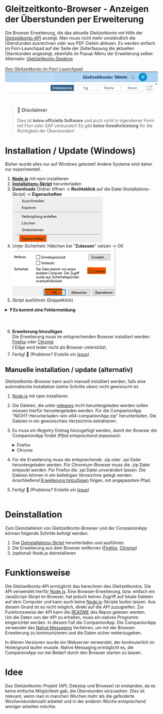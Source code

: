 # Gleitzeitkonto-Browser - Anzeigen der Überstunden per Erweiterung

Die Browser Erweiterung, die das aktuelle Gleitzeitkonto mit Hilfe der [Gleitzeitkonto-API](https://github.com/julius-boettger/gleitzeitkonto-api) anzeigt. Man muss nicht mehr umständlich die Überstunden ausrechnen oder aus PDF-Datein ablesen. Es werden einfach im Fiori-Launchpad auf der Seite der Zeiterfassung die aktuellen Überstunden angezeigt, ebenfalls im Popup-Menu der Erweiterung selber.
Alternativ: [Gleitzeitkonto-Desktop](https://github.com/julius-boettger/gleitzeitkonto-desktop)
<br><br>
*Das Gleitzeitkonto im Fiori-Launchpad:*
<br>
![Gleitzeitkonto im Fiori-Launchpad](./assets/gleitzeitkonto-fiorilaunchpad.png)

> ### 🚨 Disclaimer
> Dies ist **keine offizielle Software** und auch nicht in irgendeiner Form mit Fiori oder SAP verbunden! Es gibt **keine Gewährleistung** für die Richtigkeit der Überstunden!

# Installation / Update (Windows)
Bisher wurde alles nur auf Windows getestet! Andere Systeme sind daher nur experimentell.
1. **[Node.js](https://nodejs.org)** mit npm installieren
2. **[Installations-Skript](https://github.com/NilsPvR/Gleitzeitkonto-Browser/releases/latest/download/install_Gleitzeitkonto-Browser-GUI.hta)** herunterladen
3. **Downloads** Ordner öffnen -> **Rechtsklick** auf die Datei (Installations-Skript) -> **Eigenschaften**<br>
<img src="assets/install-open-properties.png" alt="Screenshot zum öffnen der Eigenschaften"><br>
4. Unter Sicherheit: Häkchen bei "**Zulassen**" setzen -> OK<br>
<img src="assets/installation-allow-external.png" alt="Screenshot zum Zulassen des Installations-Scripts."><br>
5. Skript ausführen (Doppelklick)


<details><summary><b>❓ Es kommt eine Fehlermeldung</b></summary>
    <details><summary><b>Fehler:</b> "Die Sicherheitseinstellungen des Computers..."</summary>
        <i>Die Fehlermeldung sieht folgendermaßen aus:</i><br>
        <img src="assets/installation-script-error.png" alt="Fehlermeldung für Sicherheitseinstellungen des Computers." style="width: 50%;">
        <br><br>
        <ol>
            <li>Installations-Programm schließen</li>
            <li><b>Rechtsklick</b> auf die Datei (Installations-Skript) -> <b>Eigenschaften</b><br>
                <img src="assets/install-open-properties.png" alt="Screenshot zum öffnen der Eigenschaften">
            </li>
            <li>Unter Sicherheit: Häkchen bei "<b>Zulassen</b>" setzen -> OK<br>
                <img src="assets/installation-allow-external.png" alt="Screenshot zum Zulassen des Installations-Scripts.">
            </li>
            <li>Installation erneut starten</li>
        </ol>
    </details>

</details>
<br><br>

6. **Erweiterung hinzufügen**<br>
Die Erweiterung muss im entsprechenden Browser installiert werden: [Firefox](https://github.com/NilsPvR/Gleitzeitkonto-Browser/wiki/Firefox-Installation) oder [Chrome](https://github.com/NilsPvR/Gleitzeitkonto-Browser/wiki/Chrome-Installation)<br>
❗ Edge wird leider nicht als Browser unterstützt.
7. Fertig! 🥳 *(Probleme? Erstelle ein [Issue](https://github.com/NilsPvR/Gleitzeitkonto-Browser/issues))*


## Manuelle installation / update (alternativ)
Gleitzeitkonto-Browser kann auch manuell installiert werden, falls eine automatische Installation (siehe Schritte oben) nicht gewünscht ist.<br>
1. [Node.js](https://nodejs.org) mit npm installieren
2. Die Dateien, die unter [releases](https://github.com/NilsPvR/Gleitzeitkonto-Browser/releases) nicht heruntergeladen werden sollen müssen hierfür heruntergeladen werden. Für die CompanionApp "NICHT-Herunterladen-win-x64-companionApp.zip" herunterladen. Die Dateien in ein gewünschtes Verzeichnis extrahieren.
3. Es muss ein Registry Eintrag hinzugefügt werden, damit der Browser die CompanionApp findet *(Pfad entsprechend anpassen)*:<br>
    <details><summary>Firefox</summary>
    <pre><code>REG ADD "HKEY_CURRENT_USER\Software\Mozilla\NativeMessagingHosts\gleitzeitkonto_browser_companionapp" /ve /t REG_SZ /d "PFAD_ZUM_ORDNER\CompanionApp\manifest.json" /f</code></pre>
    </details>
    <details><summary>Chrome</summary>
    <pre><code>REG ADD "HKEY_CURRENT_USER\Software\Google\Chrome\NativeMessagingHosts\gleitzeitkonto_browser_companionapp" /ve /t REG_SZ /d "PFAD_ZUM_ORDNER\CompanionApp\manifest-chromium.json" /f</code></pre>
    </details>

4. Für die Erweiterung muss die entsprechende .zip oder .xpi Datei heruntergeladen werden. Für Chromium-Browser muss die .zip Datei entpackt werden. Für Firefox die .xpi Datei unverändert lassen. Die Dateien können in ein beliebiges Verzeichnis gelegt werden. Anschließend [Erweiterung hinzufügen](#installation-windows) folgen, mit angepasstem Pfad.
5. Fertig! 🥳 *(Probleme? Erstelle ein [Issue](https://github.com/NilsPvR/Gleitzeitkonto-Browser/issues))*
<br><br>

# Deinstallation
Zum Deinstallieren von Gleitzeitkonto-Browser und der CompanionApp können folgende Schritte befolgt werden:
1. Das [Deinstallations-Skript](https://github.com/NilsPvR/Gleitzeitkonto-Browser/releases/latest/download/uninstall_Gleitzeitkonto-Browser-GUI.hta) herunterladen und ausführen.<br>
2. Die Erweiterung aus dem Browser entfernen ([Firefox](https://support.mozilla.org/de/kb/addons-deaktivieren-oder-deinstallieren), [Chrome](https://support.google.com/chrome_webstore/answer/2664769?hl=de))
3. (optional) Node.js deinstallieren

# Funktionsweise

Die Gleitzeitkonto-API ermöglicht das berechnen des Gleitzeitkontos. Die API verwendet hierfür [Node.js](https://nodejs.org/). Eine Browser-Erweiterung, bzw. einfach ein JavaScript-Skript im Browser, hat jedoch keinen Zugriff auf lokale Dateien auf dem Computer und kann auch keine [Node.js](https://nodejs.org/)-Skripte laufen lassen. Aus diesem Grund ist es nicht möglich, direkt auf die API zuzugreifen. Zur Funktionsweise der API kann die [README](https://github.com/julius-boettger/gleitzeitkonto-api#readme) des Repos gelesen werden.<br>
Um die Daten von der API zu erhalten, muss ein natives Programm eingerichtet werden. In diesem Fall die CompanionApp. Die CompanionApp verwendet das [Native Messaging](https://developer.mozilla.org/en-US/docs/Mozilla/Add-ons/WebExtensions/Native_messaging) Verfahren, um mit der Browser-Erweiterung zu kommunizieren und die Daten sicher weiterzugeben.<br>

In älteren Versionen wurde ein Webserver verwendet, der kontinuierlich im Hintergrund laufen musste. Native Messaging ermöglicht es, die CompanionApp nur bei Bedarf durch den Browser starten zu lassen.<br>

# Idee
Das Gleitzeitkonto-Projekt (API, Dekstop und Browser) ist enstanden, da es keine einfache Möglichkeit gab, die Überstunden einzusehen. Dies ist relevant, wenn man in manchen Wochen mehr als die geforderte Wochenstundenzahl arbeitet und in der anderen Woche entsprechend weniger arbeiten möchte.
